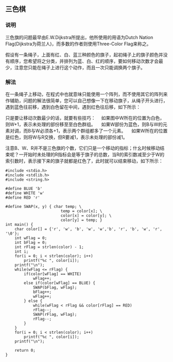 ## 三色棋
### 说明
三色旗的问题最早由E.W.Dijkstra所提出，他所使用的用语为Dutch Nation Flag(Dijkstra为荷兰人)，而多数的作者则使用Three-Color Flag来称之。

假设有一条绳子，上面有红、白、蓝三种颜色的旗子，起初绳子上的旗子颜色并没有顺序，您希望将之分类，并排列为蓝、白、红的顺序，要如何移动次数才会最少，注意您只能在绳子上进行这个动作，而且一次只能调换两个旗子。
### 解法
在一条绳子上移动，在程式中也就意味只能使用一个阵列，而不使用其它的阵列来作辅助，问题的解法很简单，您可以自己想像一下在移动旗子，从绳子开头进行，遇到蓝色往前移，遇到白色留在中间，遇到红色往后移，如下所示：

只是要让移动次数最少的话，就要有些技巧：
　如果图中W所在的位置为白色，则W+1，表示未处理的部份移至至白色群组。
　如果W部份为蓝色，则B与W的元素对调，而B与W必须各+1，表示两个群组都多了一个元素。
　如果W所在的位置是红色，则将W与R交换，但R要减1，表示未处理的部份减1。

注意B、W、R并不是三色旗的个数，它们只是一个移动的指标；什幺时候移动结束呢？一开始时未处理的R指标会是等于旗子的总数，当R的索引数减至少于W的索引数时，表示接下来的旗子就都是红色了，此时就可以结束移动，如下所示：
```
#include <stdio.h>
#include <stdlib.h>
#include <string.h>

#define BLUE 'b'
#define WHITE 'w'
#define RED 'r'

#define SWAP(x, y) { char temp; \
                        temp = color[x]; \ 
                        color[x] = color[y]; \ 
                        color[y] = temp; }
int main() { 
    char color[] = {'r', 'w', 'b', 'w', 'w','b', 'r', 'b', 'w', 'r', '\0'};
    int wFlag = 0; 
    int bFlag = 0; 
    int rFlag = strlen(color) - 1; 
    int i;
    for(i = 0; i < strlen(color); i++) 
        printf("%c ", color[i]);
    printf("\n");
    while(wFlag <= rFlag) { 
        if(color[wFlag] == WHITE) 
            wFlag++;
        else if(color[wFlag] == BLUE) { 
            SWAP(bFlag, wFlag); 
            bFlag++; 
            wFlag++;
        } else {
            while(wFlag < rFlag && color[rFlag] == RED) 
            rFlag--;
            SWAP(rFlag, wFlag);
            rFlag--;
        }
    }
    for(i = 0; i < strlen(color); i++) 
        printf("%c ", color[i]);
    printf("\n");

    return 0;
}
```